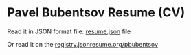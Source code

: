 # Pavel Bubentsov Resume (CV)

Read it in JSON format file: [resume.json](resume.json) file

Or read it on the [registry.jsonresume.org/pbubentsov](https://registry.jsonresume.org/pbubentsov)